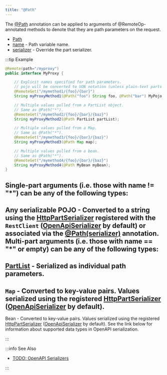 ```yaml
---
title: "@Path"
---
```


The [@Path](../apidocs/org/apache/juneau/http/annotation/Path.html) annotation can be applied to arguments of @RemoteOp-annotated methods
to denote that they are path parameters on the request.
- [Path](../apidocs/org/apache/juneau/http/annotation/Path.html)
- [name](../apidocs/org/apache/juneau/http/annotation/Path.html#name()) - Path variable name.
- [serializer](../apidocs/org/apache/juneau/http/annotation/Path.html#serializer()) - Override the part serializer.

:::tip Example


```java
@Remote(path="/myproxy")
public interface MyProxy {

    // Explicit names specified for path parameters.
    // pojo will be converted to UON notation (unless plain-text parts enabled).
    @RemoteGet("/mymethod1/{foo}/{bar}")
    String myProxyMethod1(@Path("foo") String foo, @Path("bar") MyPojo pojo);

    // Multiple values pulled from a PartList object.
    // Same as @Path("*").
    @RemoteGet("/mymethod2/{foo}/{bar}/{baz}")
    String myProxyMethod2(@Path PartList partList);

    // Multiple values pulled from a Map.
    // Same as @Path("*").
    @RemoteGet("/mymethod3/{foo}/{bar}/{baz}")
    String myProxyMethod3(@Path Map map);

    // Multiple values pulled from a bean.
    // Same as @Path("*").
    @RemoteGet("/mymethod4/{foo}/{bar}/{baz}")
    String myProxyMethod4(@Path MyBean myBean);
}
```


Single-part arguments (i.e. those with name != "*") can be any of the following types:
-
Any serializable POJO - Converted to a string using the [HttpPartSerializer](../apidocs/org/apache/juneau/httppart/HttpPartSerializer.html) registered with the
`RestClient` ([OpenApiSerializer](../apidocs/org/apache/juneau/oapi/OpenApiSerializer.html) by default) or associated via the [@Path(serializer)](../apidocs/org/apache/juneau/http/annotation/Path.html#serializer()) annotation.
Multi-part arguments (i.e. those with name == "*" or empty) can be any of the following types:
-
[PartList](../apidocs/org/apache/juneau/http/part/PartList.html) - Serialized as individual path parameters.
-
`Map` - Converted to key-value pairs.
Values serialized using the registered [HttpPartSerializer](../apidocs/org/apache/juneau/httppart/HttpPartSerializer.html) ([OpenApiSerializer](../apidocs/org/apache/juneau/oapi/OpenApiSerializer.html) by default).
-
Bean - Converted to key-value pairs.
Values serialized using the registered [HttpPartSerializer](../apidocs/org/apache/juneau/httppart/HttpPartSerializer.html) ([OpenApiSerializer](../apidocs/org/apache/juneau/oapi/OpenApiSerializer.html) by default).
See the link below for information about supported data types in OpenAPI serialization.

:::

:::info See Also
- [TODO: OpenAPI Serializers](TODO.md)

:::
